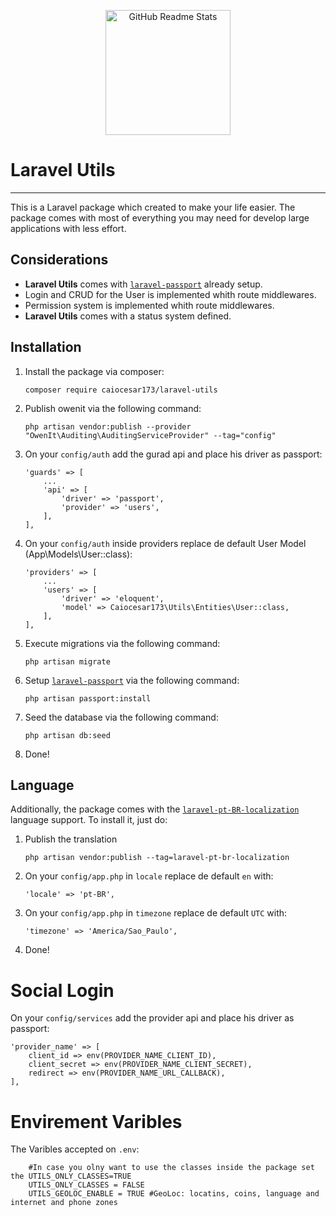 <p align="center" id="project-title">
    <img width="200" src="https://cacodes.com.br/img/logo/logo.svg" align="center" alt="GitHub Readme Stats" />
</p>

# Laravel Utils
---

This is a Laravel package which created to make your life easier.
The package comes with most of everything you may need for develop large applications with less effort.

## Considerations

- **Laravel Utils** comes with [`laravel-passport`](https://laravel.com/docs/passport) already setup.
- Login and CRUD for the User is implemented whith route middlewares.
- Permission system is implemented whith route middlewares.
- **Laravel Utils** comes with a status system defined.


## Installation

1. Install the package via composer:
    ```shell
    composer require caiocesar173/laravel-utils
    ```

2. Publish owenit via the following command:
    ```shell
    php artisan vendor:publish --provider "OwenIt\Auditing\AuditingServiceProvider" --tag="config"
    ```

3. On your `config/auth` add the gurad api and place his driver as passport:
    ```shell
    'guards' => [
        ...
        'api' => [
            'driver' => 'passport',
            'provider' => 'users',
        ],
    ],
    ```

4. On your `config/auth` inside providers replace de default User Model (App\Models\User::class):
    ```shell
    'providers' => [
        ...
        'users' => [
            'driver' => 'eloquent',
            'model' => Caiocesar173\Utils\Entities\User::class,
        ],
    ],
    ```

5. Execute migrations via the following command:
    ```shell
    php artisan migrate
    ```

6. Setup [`laravel-passport`](https://laravel.com/docs/passport) via the following command:
    ```shell
    php artisan passport:install
    ```

7. Seed the database via the following command:
    ```shell
    php artisan db:seed

    ```
8. Done!


## Language
Additionally, the package comes with the [`laravel-pt-BR-localization`](https://github.com/lucascudo/laravel-pt-BR-localization) language support.
To install it, just do:

1. Publish the translation
    ```shell
    php artisan vendor:publish --tag=laravel-pt-br-localization
    ```

2. On your `config/app.php` in `locale` replace de default `en` with:
    ```shell
    'locale' => 'pt-BR',
    ```

3. On your `config/app.php` in `timezone` replace de default `UTC` with:
    ```shell
    'timezone' => 'America/Sao_Paulo',
    ```
4. Done!

# Social Login
On your `config/services` add the provider api and place his driver as passport:

```shell
'provider_name' => [
    client_id => env(PROVIDER_NAME_CLIENT_ID),
    client_secret => env(PROVIDER_NAME_CLIENT_SECRET),
    redirect => env(PROVIDER_NAME_URL_CALLBACK),
],
```

# Envirement Varibles
The Varibles accepted on `.env`: 

```
    #In case you olny want to use the classes inside the package set the UTILS_ONLY_CLASSES=TRUE
    UTILS_ONLY_CLASSES = FALSE
    UTILS_GEOLOC_ENABLE = TRUE #GeoLoc: locatins, coins, language and internet and phone zones
```